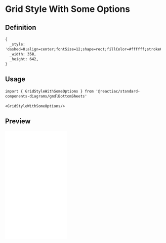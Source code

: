 # Grid Style With Some Options

## Definition

```
{
  _style: 'dashed=0;align=center;fontSize=12;shape=rect;fillColor=#ffffff;strokeColor=none;',
  _width: 358,
  _height: 642,
}
```

## Usage

```
import { GridStyleWithSomeOptions } from '@reactiac/standard-components-diagrams/gmdlBottomSheets'

<GridStyleWithSomeOptions/>
```

## Preview

<img src="./grid-style-with-some-options.png" width="200"/>
